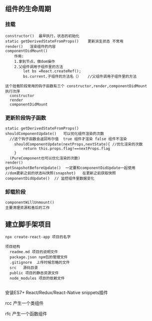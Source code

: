 ## 组件的生命周期

### 挂载

~~~
constructor()  最早执行，状态的初始化
static getDerivedStateFromProps()    更新派生状态 不常用 
render()   渲染组件的内容
componentDidMount() 
	作用:
	1.拿到节点，做dom操作 
    2.父组件调用子组件里的方法
        let bs =React.createRef();
        bs.current.子组件的方法名（）   //父组件调用子组件里的方法

这个挂载阶段常用的钩子函数有三个 constructor,render,componentDidMount
执行次序
  constructor
  render
  componentDidMount
~~~

### 更新阶段钩子函数

~~~
static getDerivedStateFromProps()
shouldComponentUpdate()   可以优化组件渲染的次数
  //这个钩子函数会返回布尔值  true 组件才渲染 false 组件不渲染
    shouldComponentUpdate(nextProps,nextState){ //优化渲染的次数
        return this.props.flag!==nextProps.flag
    }
  (PureComponent也可以优化渲染的次数)
render()
getSnapshotBeforeUpdate()  一定要和componentDidUpdate一起使用  
//dom更新之前的状态叫快照(snapshot)   在更新之前获取快照
componentDidUpdate()  // 监控组件里数据变化
~~~

### 卸载阶段

~~~
componentWillUnmount()
主要清理资源和善后的工作
~~~



## 建立脚手架项目

~~~
npx create-react-app 项目的名字

项目结构
  readme.md 项目的说明文件
  package.json npm包的管理文件
  .gitignore  上传时候忽略的文件
  src   源码目录
  public 项目的静态资源文件
  node_modules 项目的依赖文件
  
~~~

安装ES7+ React/Redux/React-Native snippets插件

rcc 产生一个类组件

rfc 产生一个函数组件

